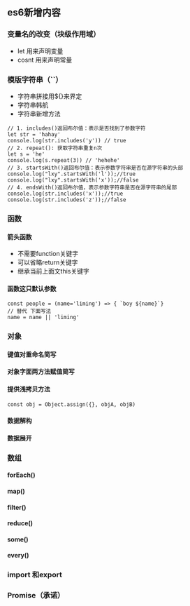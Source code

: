 ## es6新增内容
### 变量名的改变（块级作用域）
- let 用来声明变量
- cosnt 用来声明常量
### 模版字符串（``）
- 字符串拼接用${}来界定
- 字符串韩航
- 字符串新增方法
``````
// 1. includes()返回布尔值：表示是否找到了参数字符
let str = 'hahay'
console.log(str.includes('y')) // true
// 2. repeat(): 获取字符串重复n次
let s = 'he'
console.log(s.repeat(3)) // 'hehehe'
// 3. startsWith()返回布尔值：表示参数字符串是否在源字符串的头部
console.log("lxy".startsWith('l'));//true
console.log("lxy".startsWith('x'));//false
// 4. endsWith()返回布尔值，表示参数字符串是否在源字符串的尾部
console.log(str.includes('x'));//true
console.log(str.includes('z'));//false
``````
### 函数
#### 箭头函数
- 不需要function关键字
- 可以省略return关键字
- 继承当前上面文this关键字
#### 函数这只默认参数
`````
const people = (name='liming') => { `boy ${name}`}
// 替代 下面写法
name = name || 'liming'
`````
### 对象
#### 键值对重命名简写
#### 对象字面两方法赋值简写
#### 提供浅拷贝方法
`````
const obj = Object.assign({}, objA, objB)
`````
#### 数据解构
#### 数据展开
### 数组
#### forEach()
#### map()
#### filter()
#### reduce()
#### some()
#### every()

### import 和export
### Promise（承诺）
